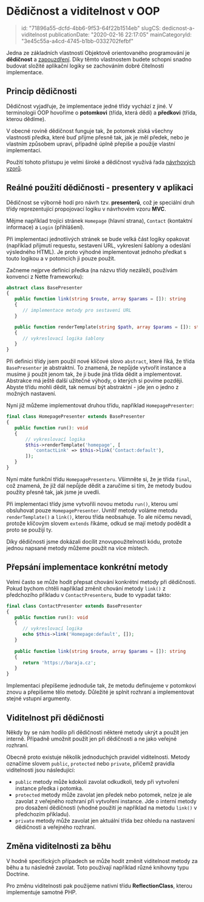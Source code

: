 Dědičnost a viditelnost v OOP
================================

> id: "71896a55-dcfd-4bb6-9f53-64f22b1514eb"
> slugCS: dedicnost-a-viditelnost
> publicationDate: "2020-02-16 22:17:05"
> mainCategoryId: "3e45c55a-a4cd-4745-b1bb-0332702fefbf"

Jedna ze základních vlastností Objektově orientovaného programování je **dědičnost** a <a href="/zapouzdreni">zapouzdření</a>. Díky těmto vlastnostem budete schopni snadno budovat složité aplikační logiky se zachováním dobré čitelnosti implementace.

Princip dědičnosti
-------------------

Dědičnost vyjadřuje, že implementace jedné třídy vychází z jiné. V terminologii OOP hovoříme o **potomkovi** (třída, která dědí) a **předkovi** (třída, kterou dědíme).

V obecné rovině dědičnost funguje tak, že potomek získá všechny vlastnosti předka, které buď přijme přesně tak, jak je měl předek, nebo je vlastním způsobem upraví, případně úplně přepíše a použije vlastní implementaci.

Použití tohoto přístupu je velmi široké a dědičnost využívá řada <a href="/navrhove-vzory">návrhových vzorů</a>.

Reálné použití dědičnosti - presentery v aplikaci
--------------------

Dědičnost se výborně hodí pro návrh tzv. **presenterů**, což je speciální druh třídy reprezentující propojovací logiku v návrhovém vzoru **MVC**.

Mějme například trojici stránek `Homepage` (hlavní strana), `Contact` (kontaktní informace) a `Login` (přihlášení).

Při implementaci jednotlivých stránek se bude velká část logiky opakovat (například přijmutí requestu, sestavení URL, vykreslení šablony a odeslání výsledného HTML). Je proto výhodné implementovat jednoho předkat s touto logikou a v potomcích ji pouze použít.

Začneme nejprve definici předka (na názvu třídy nezáleží, používám konvenci z Nette frameworku):

```php
abstract class BasePresenter
{
   public function link(string $route, array $params = []): string
   {
      // implementace metody pro sestavení URL
   }

   public function renderTemplate(string $path, array $params = []): string
   {
      // vykreslovací logika šablony
   }
}
```

Při definici třídy jsem použil nové klíčové slovo `abstract`, které říká, že třída `BasePresenter` je abstraktní. To znamená, že nepůjde vytvořit instance a musíme ji použít jenom tak, že ji bude jiná třída dědit a implementovat. Abstrakce má ještě další užitečné výhody, o kterých si povíme později. Abyste třídu mohli dědit, tak nemusí být abstraktní - jde jen o jedno z možných nastavení.

Nyní již můžeme implementovat druhou třídu, například `HomepagePresenter`:

```php
final class HomepagePresenter extends BasePresenter
{
   public function run(): void
   {
       // vykreslovací logika
       $this->renderTemplate('homepage', [
          'contactLink' => $this->link('Contact:default'),
       ]);
   }
}
```

Nyní máte funkční třídu `HomepagePresenteru`. Všimněte si, že je třída `final`, což znamená, že již dál nepůjde dědit a zaručíme si tím, že metody budou použity přesně tak, jak jsme je uvedli.

Při implementaci třídy jsme vytvořili novou metodu `run()`, kterou umí obsluhovat pouze `HomepagePresenter`. Uvnitř metody voláme metodu `renderTemplate()` a `link()`, kterou třída neobsahuje. To ale ničemu nevadí, protože klíčovým slovem `extends` říkáme, odkud se mají metody podědit a proto se použijí ty.

Díky dědičnosti jsme dokázali docílit znovupoužitelnosti kódu, protože jednou napsané metody můžeme použít na více místech.

Přepsání implementace konkrétní metody
------------

Velmi často se může hodit přepsat chování konkrétní metody při dědičnosti. Pokud bychom chtěli například změnit chování metody `link()` z předchozího příkladu v `ContactPresenteru`, bude to vypadat takto:

```php
final class ContactPresenter extends BasePresenter
{
   public function run(): void
   {
      // vykreslovací logika
      echo $this->link('Homepage:default', []);
   }
   
   public function link(string $route, array $params = []): string
   {
      return 'https://baraja.cz';
   }
}
```

Implementaci přepíšeme jednoduše tak, že metodu definujeme v potomkovi znovu a přepíšeme tělo metody. Důležité je splnit rozhraní a implementovat stejné vstupní argumenty.

Viditelnost při dědičnosti
--------------------------

Někdy by se nám hodilo při dědičnosti některé metody ukrýt a použít jen interně. Případně umožnit použít jen při dědičnosti a ne jako veřejné rozhraní.

Obecně proto existuje několik jednoduchých pravidel viditelnosti. Metody označíme slovem `public`, `protected` nebo `private`, přičemž pravidla viditelnosti jsou následující:

- `public` metody může kdokoli zavolat odkudkoli, tedy při vytvoření instance předka i potomka.
- `protected` metody může zavolat jen předek nebo potomek, nelze je ale zavolat z veřejného rozhraní při vytvoření instance. Jde o interní metody pro dosažení dědičnosti (vhodné použití je například na metodu `link()` v předchozím příkladu).
- `private` metody může zavolat jen aktuální třída bez ohledu na nastavení dědičnosti a veřejného rozhraní.

Změna viditelnosti za běhu
----------------------------

V hodně specifických případech se může hodit změnit viditelnost metody za běhu a tu následně zavolat. Toto používají například různé knihovny typu Doctrine.

Pro změnu viditelnosti pak použijeme nativní třídu **ReflectionClass**, kterou implementuje samotné PHP.
